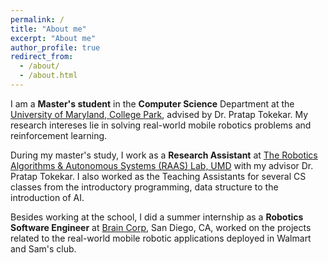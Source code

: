 ```yaml
---
permalink: /
title: "About me"
excerpt: "About me"
author_profile: true
redirect_from: 
  - /about/
  - /about.html
---
```


I am a **Master's student** in the **Computer Science** Department at the [University of Maryland, College Park](https://www.cs.umd.edu/), 
 advised by Dr. Pratap Tokekar. My research intereses lie in solving real-world mobile robotics problems and reinforcement learning.
 
 During my master's study, I work as a **Research Assistant** at [The Robotics Algorithms & Autonomous Systems (RAAS) Lab, UMD](http://raaslab.org/index.html) with my advisor Dr. Pratap Tokekar. 
 I also worked as the Teaching Assistants for several CS classes from the introductory programming, data structure to the introduction of AI.   
 
 Besides working at the school, I did a summer internship as a **Robotics Software Engineer** at [Brain Corp](https://www.braincorp.com/), San Diego, CA, 
 worked on the projects related to the real-world mobile robotic applications deployed in Walmart and Sam's club. 
